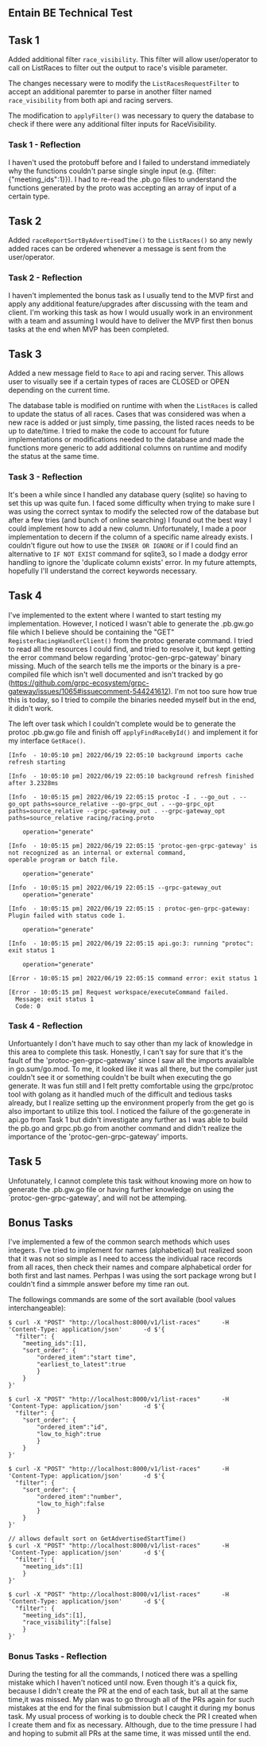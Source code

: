 ## Entain BE Technical Test

## Task 1
Added additional filter `race_visibility`. This filter will allow user/operator to call on ListRaces to filter out the output to race's visible parameter.

The changes necessary were to modify the `ListRacesRequestFilter` to accept an additional paremter to parse in another filter named `race_visibility` from both api and racing servers.

The modification to `applyFilter()` was necessary to query the database to check if there were any additional filter inputs for RaceVisibility.

### Task 1 - Reflection
I haven't used the protobuff before and I failed to understand immediately why the functions couldn't parse single single input (e.g. {filter:{"meeting_ids":1}}). I had to re-read the .pb.go files to understand the functions generated by the proto was accepting an array of input of a certain type. 

## Task 2
Added `raceReportSortByAdvertisedTime()` to the `ListRaces()` so any newly added races can be ordered whenever a message is sent from the user/operator. 

### Task 2 - Reflection
I haven't implemented the bonus task as I usually tend to the MVP first and apply any additional feature/upgrades after discussing with the team and client. I'm working this task as how I would usually work in an environment with a team and assuming I would have to deliver the MVP first then bonus tasks at the end when MVP has been completed.

## Task 3
Added a new message field to `Race` to api and racing server. This allows user to visually see if a certain types of races are CLOSED or OPEN depending on the current time.

The database table is modified on runtime with when the `ListRaces` is called to update the status of all races. Cases that was considered was when a new race is added or just simply, time passing, the listed races needs to be up to date/time. I tried to make the code to account for future implementations or modifications needed to the database and made the functions more generic to add additional columns on runtime and modify the status at the same time.

### Task 3 - Reflection
It's been a while since I handled any database query (sqlite) so having to set this up was quite fun. I faced some difficulty when trying to make sure I was using the correct syntax to modify the selected row of the database but after a few tries (and bunch of online searching) I found out the best way I could implement how to add a new column. Unfortunately, I made a poor implementation to decern if the column of a specific name already exists. I couldn't figure out how to use the `INSER OR IGNORE` or if I could find an alternative to `IF NOT EXIST` command for sqlite3, so I made a dodgy error handling to ignore the 'duplicate column exists' error. In my future attempts, hopefully I'll understand the correct keywords necessary. 

## Task 4
I've implemented to the extent where I wanted to start testing my implementation. However, I noticed I wasn't able to generate the .pb.gw.go file which I believe should be containing the "GET" `RegisterRacingHandlerClient()` from the protoc generate command. I tried to read all the resources I could find, and tried to resolve it, but kept getting the error command below regarding 'protoc-gen-grpc-gateway' binary missing. Much of the search tells me the imports or the binary is a pre-compiled file which isn't well documented and isn't tracked by go (https://github.com/grpc-ecosystem/grpc-gateway/issues/1065#issuecomment-544241612). I'm not too sure how true this is today, so I tried to compile the binaries needed myself but in the end, it didn't work.

The left over task which I couldn't complete would be to generate the protoc .pb.gw.go file and finish off `applyFindRaceById()` and implement it for my interface `GetRace()`.

```
[Info  - 10:05:10 pm] 2022/06/19 22:05:10 background imports cache refresh starting

[Info  - 10:05:10 pm] 2022/06/19 22:05:10 background refresh finished after 3.2328ms

[Info  - 10:05:15 pm] 2022/06/19 22:05:15 protoc -I . --go_out . --go_opt paths=source_relative --go-grpc_out . --go-grpc_opt paths=source_relative --grpc-gateway_out . --grpc-gateway_opt paths=source_relative racing/racing.proto

	operation="generate"

[Info  - 10:05:15 pm] 2022/06/19 22:05:15 'protoc-gen-grpc-gateway' is not recognized as an internal or external command,
operable program or batch file.

	operation="generate"

[Info  - 10:05:15 pm] 2022/06/19 22:05:15 --grpc-gateway_out
	operation="generate"

[Info  - 10:05:15 pm] 2022/06/19 22:05:15 : protoc-gen-grpc-gateway: Plugin failed with status code 1.

	operation="generate"

[Info  - 10:05:15 pm] 2022/06/19 22:05:15 api.go:3: running "protoc": exit status 1

	operation="generate"

[Error - 10:05:15 pm] 2022/06/19 22:05:15 command error: exit status 1

[Error - 10:05:15 pm] Request workspace/executeCommand failed.
  Message: exit status 1
  Code: 0 

```

### Task 4 - Reflection
Unfortuantely I don't have much to say other than my lack of knowledge in this area to complete this task. Honestly, I can't say for sure that it's the fault of the 'protoc-gen-grpc-gateway' since I saw all the imports avaialble in go.sum/go.mod. To me, it looked like it was all there, but the compiler just couldn't see it or something couldn't be built when executing the go generate. It was fun still and I felt pretty comfortable using the grpc/protoc tool with golang as it handled much of the difficult and tedious tasks already, but I realize setting up the environment properly from the get go is also important to utilize this tool. I noticed the failure of the go:generate in api.go from Task 1 but didn't investigate any further as I was able to build the pb.go and grpc.pb.go from another command and didn't realize the importance of the 'protoc-gen-grpc-gateway' imports.

## Task 5
Unfotunately, I cannot complete this task without knowing more on how to generate the .pb.gw.go file or having further knowledge on using the `protoc-gen-grpc-gateway', and will not be attemping.

## Bonus Tasks
I've implemented a few of the common search methods which uses integers. I've tried to implement for names (alphabetical) but realized soon that it was not so simple as I need to access the individual race records from all races, then check their names and compare alphabetical order for both first and last names. Perhpas I was using the sort package wrong but I couldn't find a simmple answer before my time ran out.

The followings commands are some of the sort available (bool values interchangeable):
```
$ curl -X "POST" "http://localhost:8000/v1/list-races"      -H 'Content-Type: application/json'      -d $'{
  "filter": {
    "meeting_ids":[1],
    "sort_order": {
        "ordered_item":"start time",
        "earliest_to_latest":true
        }
    }
}'

$ curl -X "POST" "http://localhost:8000/v1/list-races"      -H 'Content-Type: application/json'      -d $'{
  "filter": {
    "sort_order": {
        "ordered_item":"id",
        "low_to_high":true
        }
    }
}'

$ curl -X "POST" "http://localhost:8000/v1/list-races"      -H 'Content-Type: application/json'      -d $'{
  "filter": {
    "sort_order": {
        "ordered_item":"number",
        "low_to_high":false
        }
    }
}'

// allows default sort on GetAdvertisedStartTime()
$ curl -X "POST" "http://localhost:8000/v1/list-races"      -H 'Content-Type: application/json'      -d $'{
  "filter": {
    "meeting_ids":[1]
    }
}'

$ curl -X "POST" "http://localhost:8000/v1/list-races"      -H 'Content-Type: application/json'      -d $'{
  "filter": {
    "meeting_ids":[1],
    "race_visibility":[false]
    }
}'

```

### Bonus Tasks - Reflection
During the testing for all the commands, I noticed there was a spelling mistake which I haven't noticed until now. Even though it's a quick fix, because I didn't create the PR at the end of each task, but all at the same time,it was missed. My plan was to go through all of the PRs again for such mistakes at the end for the final submission but I caught it during my bonus task. My usual process of working is to double check the PR I created when I create them and fix as necessary. Although, due to the time pressure I had and hoping to submit all PRs at the same time, it was missed until the end.